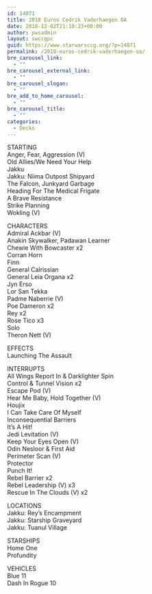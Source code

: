 ```yaml
---
id: 14071
title: 2018 Euros Cedrik Vaderhaegen OA
date: 2018-12-02T21:10:23+00:00
author: pwsadmin
layout: swccgpc
guid: https://www.starwarsccg.org/?p=14071
permalink: /2018-euros-cedrik-vaderhaegen-oa/
bre_carousel_link:
  - ""
bre_carousel_external_link:
  - ""
bre_carousel_slogan:
  - ""
bre_add_to_home_carousel:
  - ""
bre_carousel_title:
  - ""
categories:
  - Decks
---
```

STARTING  
Anger, Fear, Aggression (V)  
Old Allies/We Need Your Help  
Jakku  
Jakku: Niima Outpost Shipyard  
The Falcon, Junkyard Garbage  
Heading For The Medical Frigate  
A Brave Resistance  
Strike Planning  
Wokling (V)

CHARACTERS  
Admiral Ackbar (V)  
Anakin Skywalker, Padawan Learner  
Chewie With Bowcaster x2  
Corran Horn  
Finn  
General Calrissian  
General Leia Organa x2  
Jyn Erso  
Lor San Tekka  
Padme Naberrie (V)  
Poe Dameron x2  
Rey x2  
Rose Tico x3  
Solo  
Theron Nett (V)

EFFECTS  
Launching The Assault

INTERRUPTS  
All Wings Report In & Darklighter Spin  
Control & Tunnel Vision x2  
Escape Pod (V)  
Hear Me Baby, Hold Together (V)  
Houjix  
I Can Take Care Of Myself  
Inconsequential Barriers  
It’s A Hit!  
Jedi Levitation (V)  
Keep Your Eyes Open (V)  
Odin Nesloor & First Aid  
Perimeter Scan (V)  
Protector  
Punch It!  
Rebel Barrier x2  
Rebel Leadership (V) x3  
Rescue In The Clouds (V) x2

LOCATIONS  
Jakku: Rey’s Encampment  
Jakku: Starship Graveyard  
Jakku: Tuanul Village

STARSHIPS  
Home One  
Profundity

VEHICLES  
Blue 11  
Dash In Rogue 10
